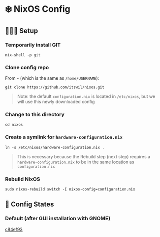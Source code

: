 # ❄️ NixOS Config

## 👷🏻‍♂️ Setup

### Temporarily install GIT

```
nix-shell -p git
```

### Clone config repo

From `~` (which is the same as `/home/USERNAME`):

```
git clone https://github.com/itswil/nixos.git
```

> Note: the default `configuration.nix` is located in `/etc/nixos`, but we will use this newly downloaded config

### Change to this directory

```
cd nixos
```

### Create a symlink for `hardware-configuration.nix`

```
ln -s /etc/nixos/hardware-configuration.nix .
```

> This is necessary because the Rebuild step (next step) requires a `hardware-configuration.nix` to be in the same location as `configuration.nix`

### Rebuild NixOS

```
sudo nixos-rebuild switch -I nixos-config=configuration.nix
```

## 🎄 Config States

### Default (after GUI installation with GNOME)

[c84ef93](https://github.com/itswil/nixos-config/commit/c84ef9362e78effe6c7a0c8a200a05ed92e40d65)
